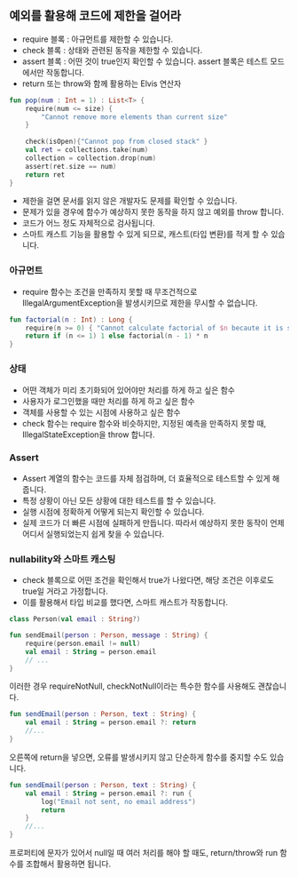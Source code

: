 ## 예외를 활용해 코드에 제한을 걸어라
* require 블록 : 아규먼트를 제한할 수 있습니다.
* check 블록 : 상태와 관련된 동작을 제한할 수 있습니다.
* assert 블록 : 어떤 것이 true인지 확인할 수 있습니다. assert 블록은 테스트 모드에서만 작동합니다.
* return 또는 throw와 함께 활용하는 Elvis 연산자

```kotlin
fun pop(num : Int = 1) : List<T> {
	require(num <= size) {
    	"Cannot remove more elements than current size"
    }
    
    check(isOpen){"Cannot pop from closed stack" }
    val ret = collections.take(num)
    collection = collection.drop(num)
    assert(ret.size == num)
    return ret
}
````
* 제한을 걸면 문서를 읽지 않은 개발자도 문제를 확인할 수 있습니다.
* 문제가 있을 경우에 함수가 예상하지 못한 동작을 하지 않고 예외를 throw 합니다.
* 코드가 어느 정도 자체적으로 검사됩니다.
* 스마트 캐스트 기능을 활용할 수 있게 되므로, 캐스트(타입 변환)를 적게 할 수 있습니다.

### 아규먼트 
* require 함수는 조건을 만족하지 못할 때 무조건적으로 IllegalArgumentException을 발생시키므로 제한을 무시할 수 없습니다.

```kotlin
fun factorial(n : Int) : Long {
	require(n >= 0) { "Cannot calculate factorial of $n becaute it is smaller than 0" }
    return if (n <= 1) 1 else factorial(n - 1) * n
}
````
### 상태
* 어떤 객체가 미리 초기화되어 있어야만 처리를 하게 하고 싶은 함수
* 사용자가 로그인했을 때만 처리를 하게 하고 싶은 함수
* 객체를 사용할 수 있는 시점에 사용하고 싶은 함수
* check 함수는 require 함수와 비슷하지만, 지정된 예측을 만족하지 못할 때, IllegalStateException을 throw 합니다.

### Assert
* Assert 계열의 함수는 코드를 자체 점검하며, 더 효율적으로 테스트할 수 있게 해 줍니다.
* 특정 상황이 아닌 모든 상황에 대한 테스트를 할 수 있습니다.
* 실행 시점에 정확하게 어떻게 되는지 확인할 수 있습니다.
* 실제 코드가 더 빠른 시점에 실패하게 만듭니다. 따라서 예상하지 못한 동작이 언제 어디서 실행되었는지 쉽게 찾을 수 있습니다.

### nullability와 스마트 캐스팅
* check 블록으로 어떤 조건을 확인해서 true가 나왔다면, 해당 조건은 이후로도 true일 거라고 가정합니다.
* 이를 활용해서 타입 비교를 했다면, 스마트 캐스트가 작동합니다.
```kotlin
class Person(val email : String?)

fun sendEmail(person : Person, message : String) {
	require(person.email != null)
    val email : String = person.email
    // ...
}
````
이러한 경우 requireNotNull, checkNotNull이라는 특수한 함수를 사용해도 괜찮습니다.
```kotlin
fun sendEmail(person : Person, text : String) {
	val email : String = person.email ?: return 
    //...
}
````
오른쪽에 return을 넣으면, 오류를 발생시키지 않고 단순하게 함수를 중지할 수도 있습니다.
```kotlin
fun sendEmail(person : Person, text : String) {
	val email : String = person.email ?: run {
    	log("Email not sent, no email address")
        return
    }
    //...
}
```
프로퍼티에 문자가 있어서 null일 때 여러 처리를 해야 할 때도, return/throw와 run 함수를 조합해서 활용하면 됩니다.